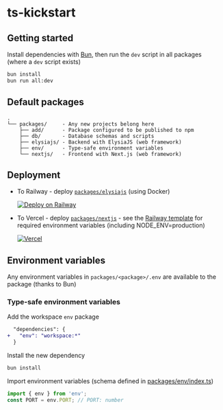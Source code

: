 # ts-kickstart

## Getting started

Install dependencies with [Bun](https://bun.sh), then run the `dev` script in all packages (where a `dev` script exists)

```sh
bun install
bun run all:dev
```

## Default packages

```
.
└── packages/     - Any new projects belong here
    ├── add/      - Package configured to be published to npm
    ├── db/       - Database schemas and scripts
    ├── elysiajs/ - Backend with ElysiaJS (web framework)
    ├── env/      - Type-safe environment variables
    └── nextjs/   - Frontend with Next.js (web framework)
```

## Deployment

- To Railway - deploy [`packages/elysiajs`](`packages/elysiajs`) (using Docker)

  [![Deploy on Railway](https://railway.app/button.svg)](https://railway.app/template/SthLV_?referralCode=Q9UMnd)

- To Vercel - deploy [`packages/nextjs`](packages/nextjs) - see the [Railway template](https://railway.app/template/SthLV_?referralCode=Q9UMnd) for required environment variables (including NODE_ENV=production)

  [![Vercel](https://vercel.com/button)](https://vercel.com/new/clone?s=https%3A%2F%2Fgithub.com%2FSyhner%2Fts-kickstart)

## Environment variables

Any environment variables in `packages/<package>/.env` are available to the package (thanks to Bun)

### Type-safe environment variables

Add the workspace `env` package

```diff
  "dependencies": {
+   "env": "workspace:*"
  }
```

Install the new dependency

```sh
bun install
```

Import environment variables (schema defined in [packages/env/index.ts](`packages/env/index.ts`))

```ts
import { env } from 'env';
const PORT = env.PORT; // PORT: number
```

